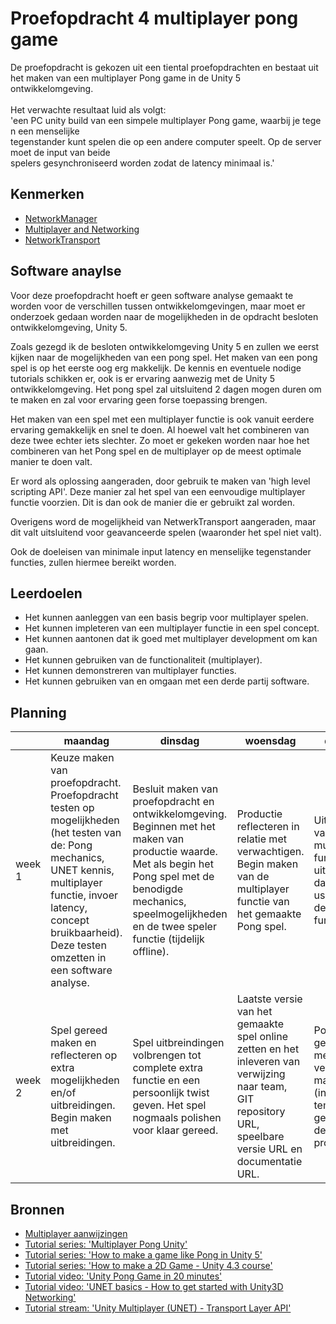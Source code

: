 # Proefopdracht 4 multiplayer pong game

De proefopdracht is gekozen uit een tiental proefopdrachten en bestaat uit het maken van een multiplayer Pong game in de Unity 5 ontwikkelomgeving.
</br>
</br>
Het verwachte resultaat luid als volgt: 'een PC unity build van een simpele multiplayer Pong game, waarbij je tegen een menselijke  tegenstander kunt spelen die op een andere computer speelt. Op de server moet de input van beide  spelers gesynchroniseerd worden zodat de latency minimaal is.'

## Kenmerken

- [NetworkManager](https://docs.unity3d.com/ScriptReference/Networking.NetworkManager.html)
- [Multiplayer and Networking](https://docs.unity3d.com/Manual/UNet.html)
- [NetworkTransport](https://docs.unity3d.com/ScriptReference/Networking.NetworkTransport.html)

## Software anaylse

Voor deze proefopdracht hoeft er geen software analyse gemaakt te worden voor de verschillen tussen ontwikkelomgevingen, maar moet er onderzoek gedaan worden naar de mogelijkheden in
de opdracht besloten ontwikkelomgeving, Unity 5.

Zoals gezegd ik de besloten ontwikkelomgeving Unity 5 en zullen we eerst kijken naar de mogelijkheden van een pong spel.
Het maken van een pong spel is op het eerste oog erg makkelijk.
De kennis en eventuele nodige tutorials schikken er, ook is er ervaring aanwezig met de Unity 5 ontwikkelomgeving.
Het pong spel zal uitsluitend 2 dagen mogen duren om te maken en zal voor ervaring geen forse toepassing brengen.

Het maken van een spel met een multiplayer functie is ook vanuit eerdere ervaring gemakkelijk en snel te doen.
Al hoewel valt het combineren van deze twee echter iets slechter.
Zo moet er gekeken worden naar hoe het combineren van het Pong spel en de multiplayer op de meest optimale manier te doen valt.

Er word als oplossing aangeraden, door gebruik te maken van 'high level scripting API'.
Deze manier zal het spel van een eenvoudige multiplayer functie voorzien.
Dit is dan ook de manier die er gebruikt zal worden.

Overigens word de mogelijkheid van NetwerkTransport aangeraden, maar dit valt uitsluitend voor geavanceerde spelen (waaronder het spel niet valt).

Ook de doeleisen van minimale input latency en menselijke tegenstander functies, zullen hiermee bereikt worden.

## Leerdoelen

- Het kunnen aanleggen van een basis begrip voor multiplayer spelen.
- Het kunnen impleteren van een multiplayer functie in een spel concept.
- Het kunnen aantonen dat ik goed met multiplayer development om kan gaan.
- Het kunnen gebruiken van de functionaliteit (multiplayer).
- Het kunnen demonstreren van multiplayer functies.
- Het kunnen gebruiken van en omgaan met een derde partij software.

## Planning

| | maandag | dinsdag | woensdag | donderdag | vrijdag |
| --- | --- | --- | --- | --- | --- |
| week 1 | Keuze maken van proefopdracht. Proefopdracht testen op mogelijkheden (het testen van de: Pong mechanics, UNET kennis, multiplayer functie, invoer latency, concept bruikbaarheid). Deze testen omzetten in een software analyse. | Besluit maken van proefopdracht en ontwikkelomgeving. Beginnen met het maken van productie waarde. Met als begin het Pong spel met de benodigde mechanics, speelmogelijkheden en de twee speler functie (tijdelijk offline). | Productie reflecteren in relatie met verwachtigen. Begin maken van de multiplayer functie van het gemaakte Pong spel. | Uitbreinden van de multiplayer functie met uitgebreide database. Het usertesten van de multiplayer functie. | Complete bouw (Pong spel en multiplayer) afronden en polishen met de usertest feedbacks, eisen en verwachtigen. |
| week 2 | Spel gereed maken en reflecteren op extra mogelijkheden en/of uitbreidingen. Begin maken met uitbreidingen. | Spel uitbreindingen volbrengen tot complete extra functie en een persoonlijk twist geven. Het spel nogmaals polishen voor klaar gereed. | Laatste versie van het gemaakte spel online zetten en het inleveren van verwijzing naar team, GIT repository URL, speelbare versie URL en documentatie URL. | Portfolio gereed maken met de verwachte materialen (invullen van template gedeeltes met de huidige proefopdracht). | Inleveren van het reflectie formulier en de overige onderdelen. |

## Bronnen

- [Multiplayer aanwijzingen](https://docs.unity3d.com/Manual/UNetOverview.html)
- [Tutorial series: 'Multiplayer Pong Unity'](https://www.youtube.com/watch?v=1fFdYzGm78U&list=PLVcHD3Lkf4Uab7Nle6GPdJk7qK2KnOL11)
- [Tutorial series: 'How to make a game like Pong in Unity 5'](https://www.youtube.com/watch?v=ztOV-GqjTOM&list=PLiRrp7UEG13a3aiu4G09ygfdb-NV7Op7C)
- [Tutorial series: 'How to make a 2D Game - Unity 4.3 course'](https://www.youtube.com/watch?v=9h-z0AyG42k&list=PLPV2KyIb3jR4_IYZY2V0G3IUYcx1zZkJe)
- [Tutorial video: 'Unity Pong Game in 20 minutes'](https://www.youtube.com/watch?v=1oY--Zk9b6w)
- [Tutorial video: 'UNET basics - How to get started with Unity3D Networking'](https://www.youtube.com/watch?v=0H_ikQp9aTI)
- [Tutorial stream: 'Unity Multiplayer (UNET) - Transport Layer API'](https://www.youtube.com/watch?v=qGkkaNkq8co)
